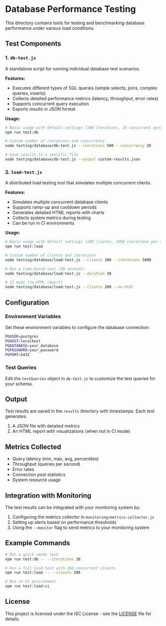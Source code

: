 # Database Performance Testing

This directory contains tools for testing and benchmarking database performance under various load conditions.

## Test Components

### 1. `db-test.js`
A standalone script for running individual database test scenarios.

**Features:**
- Executes different types of SQL queries (simple selects, joins, complex queries, inserts)
- Collects detailed performance metrics (latency, throughput, error rates)
- Supports concurrent query execution
- Exports results in JSON format

**Usage:**
```bash
# Basic usage with default settings (100 iterations, 10 concurrent queries)
npm run test:db

# Custom number of iterations and concurrency
node testing/database/db-test.js --iterations 500 --concurrency 20

# Save results to a specific file
node testing/database/db-test.js --output custom-results.json
```

### 2. `load-test.js`
A distributed load testing tool that simulates multiple concurrent clients.

**Features:**
- Simulates multiple concurrent database clients
- Supports ramp-up and cooldown periods
- Generates detailed HTML reports with charts
- Collects system metrics during testing
- Can be run in CI environments

**Usage:**
```bash
# Basic usage with default settings (100 clients, 1000 iterations per client)
npm run test:load

# Custom number of clients and iterations
node testing/database/load-test.js --clients 200 --iterations 5000

# Run a time-based test (30 seconds)
node testing/database/load-test.js --duration 30

# CI mode (no HTML report)
node testing/database/load-test.js --clients 200 --no-html
```

## Configuration

### Environment Variables

Set these environment variables to configure the database connection:

```bash
PGUSER=postgres
PGHOST=localhost
PGDATABASE=your_database
PGPASSWORD=your_password
PGPORT=5432
```

### Test Queries

Edit the `testQueries` object in `db-test.js` to customize the test queries for your schema.

## Output

Test results are saved in the `results` directory with timestamps. Each test generates:

1. A JSON file with detailed metrics
2. An HTML report with visualizations (when not in CI mode)

## Metrics Collected

- Query latency (min, max, avg, percentiles)
- Throughput (queries per second)
- Error rates
- Connection pool statistics
- System resource usage

## Integration with Monitoring

The test results can be integrated with your monitoring system by:

1. Configuring the metrics collector in `monitoring/metrics-collector.js`
2. Setting up alerts based on performance thresholds
3. Using the `--monitor` flag to send metrics to your monitoring system

## Example Commands

```bash
# Run a quick smoke test
npm run test:db -- --iterations 10

# Run a full load test with 200 concurrent clients
npm run test:load -- --clients 200

# Run in CI environment
npm run test:load:ci
```

## License

This project is licensed under the ISC License - see the [LICENSE](../../LICENSE) file for details.
